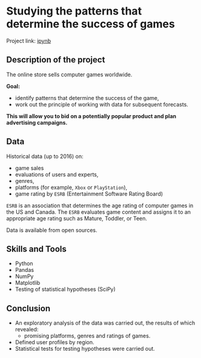 # Studying the patterns that determine the success of games
Project link:
[ipynb](https://github.com/gaidds/portfolio_in_english/blob/main/Games%20analysis/games_analysis_project-english.ipynb)

## Description of the project

The online store sells computer games worldwide.

**Goal:**
- identify patterns that determine the success of the game,
- work out the principle of working with data for subsequent forecasts.

**This will allow you to bid on a potentially popular product and plan advertising campaigns.**

## Data

Historical data (up to 2016) on:
- game sales
- evaluations of users and experts,
- genres,
- platforms (for example, `Xbox` or `PlayStation`),
- game rating by `ESRB` (Entertainment Software Rating Board)

`ESRB` is an association that determines the age rating of computer games in the US and Canada. The `ESRB` evaluates game content and assigns it to an appropriate age rating such as Mature, Toddler, or Teen.

Data is available from open sources.

## Skills and Tools
- Python
- Pandas
- NumPy
- Matplotlib
- Testing of statistical hypotheses (SciPy)

## Conclusion

- An exploratory analysis of the data was carried out, the results of which revealed:
   - promising platforms, genres and ratings of games.
- Defined user profiles by region.
- Statistical tests for testing hypotheses were carried out.
